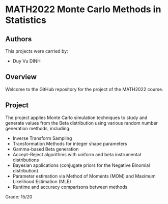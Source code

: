# MATH2022 Monte Carlo Methods in Statistics

## Authors
This projects were carried by:
- Duy Vu DINH

## Overview
Welcome to the GitHub repository for the project of the MATH2022 course.

## Project
The project applies Monte Carlo simulation techniques to study and generate values from the Beta distribution using various random number generation methods, including:

* Inverse Transform Sampling
* Transformation Methods for integer shape parameters
* Gamma-based Beta generation
* Accept–Reject algorithms with uniform and beta instrumental distributions
* Bayesian applications (conjugate priors for the Negative Binomial distribution)
* Parameter estimation via Method of Moments (MOM) and Maximum Likelihood Estimation (MLE)
* Runtime and accuracy comparisons between methods

Grade: 15/20